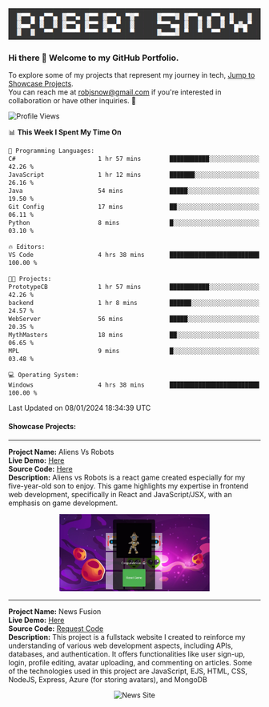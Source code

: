 <img alt="myname" src="assets/name.png" />

### Hi there 👋 Welcome to my GitHub Portfolio.
To explore some of my projects that represent my journey in tech, [Jump to Showcase Projects](#showcase-projects).  
You can reach me at robjsnow@gmail.com if you're interested in collaboration or have other inquiries.  :briefcase:



<!--START_SECTION:waka-->
![Profile Views](http://img.shields.io/badge/Profile%20Views-0-blue)

📊 **This Week I Spent My Time On** 

```text
💬 Programming Languages: 
C#                       1 hr 57 mins        ███████████░░░░░░░░░░░░░░   42.26 % 
JavaScript               1 hr 12 mins        ███████░░░░░░░░░░░░░░░░░░   26.16 % 
Java                     54 mins             █████░░░░░░░░░░░░░░░░░░░░   19.50 % 
Git Config               17 mins             ██░░░░░░░░░░░░░░░░░░░░░░░   06.11 % 
Python                   8 mins              █░░░░░░░░░░░░░░░░░░░░░░░░   03.10 % 

🔥 Editors: 
VS Code                  4 hrs 38 mins       █████████████████████████   100.00 % 

🐱‍💻 Projects: 
PrototypeCB              1 hr 57 mins        ███████████░░░░░░░░░░░░░░   42.26 % 
backend                  1 hr 8 mins         ██████░░░░░░░░░░░░░░░░░░░   24.57 % 
WebServer                56 mins             █████░░░░░░░░░░░░░░░░░░░░   20.35 % 
MythMasters              18 mins             ██░░░░░░░░░░░░░░░░░░░░░░░   06.65 % 
MPL                      9 mins              █░░░░░░░░░░░░░░░░░░░░░░░░   03.48 % 

💻 Operating System: 
Windows                  4 hrs 38 mins       █████████████████████████   100.00 % 
```


 Last Updated on 08/01/2024 18:34:39 UTC
<!--END_SECTION:waka-->

<!--
**robjsnow/robjsnow** is a ✨ _special_ ✨ repository because its `README.md` (this file) appears on your GitHub profile.

Here are some ideas to get you started:

- 🔭 I’m currently working on ...
- 🌱 I’m currently learning ...
- 👯 I’m looking to collaborate on ...
- 🤔 I’m looking for help with ...
- 💬 Ask me about ...
- 📫 How to reach me: ...
- 😄 Pronouns: ...
- ⚡ Fun fact: ...
-->

#### Showcase Projects:

---

**Project Name:** Aliens Vs Robots  
**Live Demo:** [Here](https://yellow-water-02e94ce10.4.azurestaticapps.net/)  
**Source Code:** [Here](https://github.com/robjsnow/avr/)  
**Description:** Aliens vs Robots is a react game created especially for my five-year-old son to enjoy. This game highlights my expertise in frontend web development, specifically in React and JavaScript/JSX, with an emphasis on game development.  
<div align="center"><a href="https://yellow-water-02e94ce10.4.azurestaticapps.net/">
  <img src="https://github.com/robjsnow/avr/blob/main/screenshots/avrSS.jpg?raw=true" alt="Dancing Robot" width="300" />
</a></div>

---
**Project Name:**  News Fusion  
**Live Demo:**  [Here](https://newsfusion-3a88334147f8.herokuapp.com/)  
**Source Code:**  [Request Code](mailto:robjsnow@gmailcom)  
**Description:**  This project is a fullstack website I created to reinforce my understanding of various web development aspects, including APIs, databases, and authentication. It offers functionalities like user sign-up, login, profile editing, avatar uploading, and commenting on articles. Some of the technologies used in this project are JavaScript, EJS, HTML, CSS, NodeJS, Express, Azure (for storing avatars), and MongoDB
<div align="center"<a href="https://yellow-water-02e94ce10.4.azurestaticapps.net/">
  <img src="https://ashy-desert-0dbaf2a10.4.azurestaticapps.net/news1.jpeg" alt="News Site" width="300" />
</a></div>

